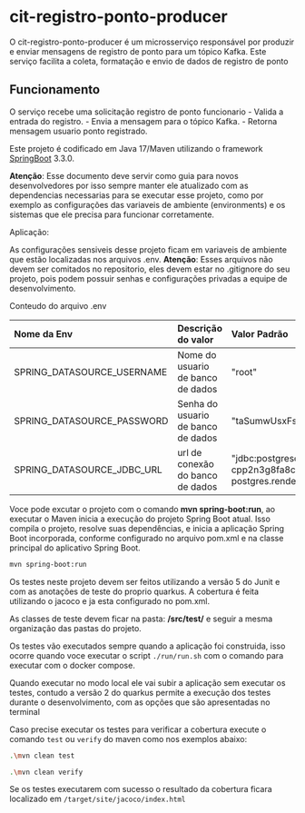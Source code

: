 # cit-registro-ponto-producer

O cit-registro-ponto-producer é um microsserviço responsável por produzir e enviar mensagens de registro de ponto para um tópico Kafka. Este serviço facilita a coleta, formatação e envio de dados de registro de ponto 

## Funcionamento

O serviço recebe uma solicitação registro de ponto funcionario
    - Valida a entrada do registro.
    - Envia a mensagem para o tópico Kafka.
    - Retorna mensagem usuario ponto registrado.

Este projeto é codificado em Java 17/Maven utilizando o framework [SpringBoot](<https://spring.io/>) 3.3.0.

**Atenção**: Esse documento deve servir como guia para novos desenvolvedores por isso sempre manter ele atualizado com as dependencias necessarias para se executar esse projeto, 
como por exemplo as configurações das variaveis de ambiente (environments) e os sistemas que ele precisa para funcionar corretamente.

Aplicação: 

As configurações sensiveis desse projeto ficam em variaveis de ambiente que estão localizadas nos arquivos .env.
**Atenção**: Esses arquivos não devem ser comitados no repositorio, eles devem estar no .gitignore do seu projeto, pois podem possuir senhas 
e configurações privadas a equipe de desenvolvimento.

Conteudo do arquivo .env

| Nome da Env                 | Descrição do valor                               | Valor Padrão                                                        |
|:----------------------------|:-------------------------------------------------|:--------------------------------------------------------------------|
| SPRING_DATASOURCE_USERNAME | Nome do usuario de banco de dados                | "root"                                                        |
| SPRING_DATASOURCE_PASSWORD | Senha do usuario de banco de dados               | "taSumwUsxFsg71uPmlmsFnu1Od47hQS2"                                                      |
| SPRING_DATASOURCE_JDBC_URL | url de conexão do banco de dados                 | "jdbc:postgresql://dpg-cpp2n3g8fa8c73988ij0-a.oregon-postgres.render.com/virtualpontodb" |


Voce pode excutar o projeto com o comando **mvn spring-boot:run**, ao executar o Maven inicia a execução do projeto Spring Boot atual. Isso compila o projeto, resolve suas dependências, e inicia a aplicação Spring Boot incorporada, conforme configurado no arquivo pom.xml e na classe principal do aplicativo Spring Boot.

``` bash
mvn spring-boot:run
```


Os testes neste projeto devem ser feitos utilizando a versão 5 do Junit e com as anotações de teste do proprio quarkus.
A cobertura é feita utilizando o jacoco e ja esta configurado no pom.xml.

As classes de teste devem ficar na pasta: **/src/test/** e seguir a mesma organização das pastas do projeto.

Os testes vão executados sempre quando a aplicação foi construida, isso ocorre quando voce executar o script `./run/run.sh` com o comando
para executar com o docker compose.

Quando executar no modo local ele vai subir a aplicação sem executar os testes, contudo a versão 2 do quarkus permite a execução dos testes
durante o desenvolvimento, com as opções que são apresentadas no terminal

Caso precise executar os testes para verificar a cobertura execute o comando `test` ou `verify` do maven como nos exemplos abaixo:

``` bash
.\mvn clean test
```

``` bash
.\mvn clean verify
```

Se os testes executarem com sucesso o resultado da cobertura ficara localizado em `/target/site/jacoco/index.html`

